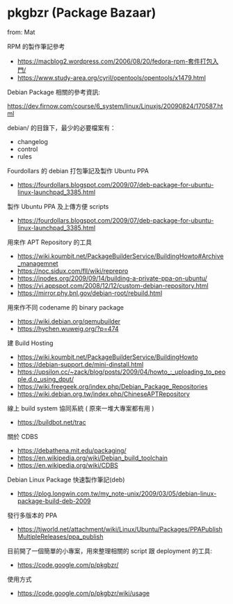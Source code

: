 # pkgbzr (Package Bazaar)

from: Mat

RPM 的製作筆記參考
- <https://macblog2.wordpress.com/2006/08/20/fedora-rpm-套件打包入門/>
- <https://www.study-area.org/cyril/opentools/opentools/x1479.html>


Debian Package 相關的參考資訊:

<https://dev.firnow.com/course/6_system/linux/Linuxjs/20090824/170587.html>

debian/ 的目錄下，最少的必要檔案有：

* changelog
* control
* rules

Fourdollars 的 debian 打包筆記及製作 Ubuntu PPA
- <https://fourdollars.blogspot.com/2009/07/deb-package-for-ubuntu-linux-launchpad_3385.html>

製作 Ubuntu PPA 及上傳方便 scripts
- <https://fourdollars.blogspot.com/2009/07/deb-package-for-ubuntu-linux-launchpad_3385.html>

用來作 APT Repository 的工具
- <https://wiki.koumbit.net/PackageBuilderService/BuildingHowto#Archive_managemnet>
- <https://noc.sidux.com/fll/wiki/reprepro>
- <https://inodes.org/2009/09/14/building-a-private-ppa-on-ubuntu/>
- <https://vi.appspot.com/2008/12/12/custom-debian-repository.html>
- <https://mirror.phy.bnl.gov/debian-root/rebuild.html>

用來作不同 codename 的 binary package
- <https://wiki.debian.org/qemubuilder>
- <https://hychen.wuweig.org/?p=474>

建 Build Hosting
- <https://wiki.koumbit.net/PackageBuilderService/BuildingHowto>
- <https://debian-support.de/mini-dinstall.html>
- <https://upsilon.cc/~zack/blog/posts/2009/04/howto_:_uploading_to_people.d.o_using_dput/>
- <https://wiki.freegeek.org/index.php/Debian_Package_Repositories>
- <https://wiki.debian.org.tw/index.php/ChineseAPTRepository>


線上 build system  協同系統 ( 原來一堆大專案都有用 )
- <https://buildbot.net/trac>

關於 CDBS
- <https://debathena.mit.edu/packaging/>
- <https://en.wikipedia.org/wiki/Debian_build_toolchain>
- <https://en.wikipedia.org/wiki/CDBS>

Debian Linux Package 快速製作筆記(deb)
- <https://plog.longwin.com.tw/my_note-unix/2009/03/05/debian-linux-package-build-deb-2009>

發行多版本的 PPA
- <https://tjworld.net/attachment/wiki/Linux/Ubuntu/Packages/PPAPublishMultipleReleases/ppa_publish>

目前開了一個簡單的小專案，用來整理相關的 script 跟 deployment 的工具:
- <https://code.google.com/p/pkgbzr/>

使用方式
- <https://code.google.com/p/pkgbzr/wiki/usage>
